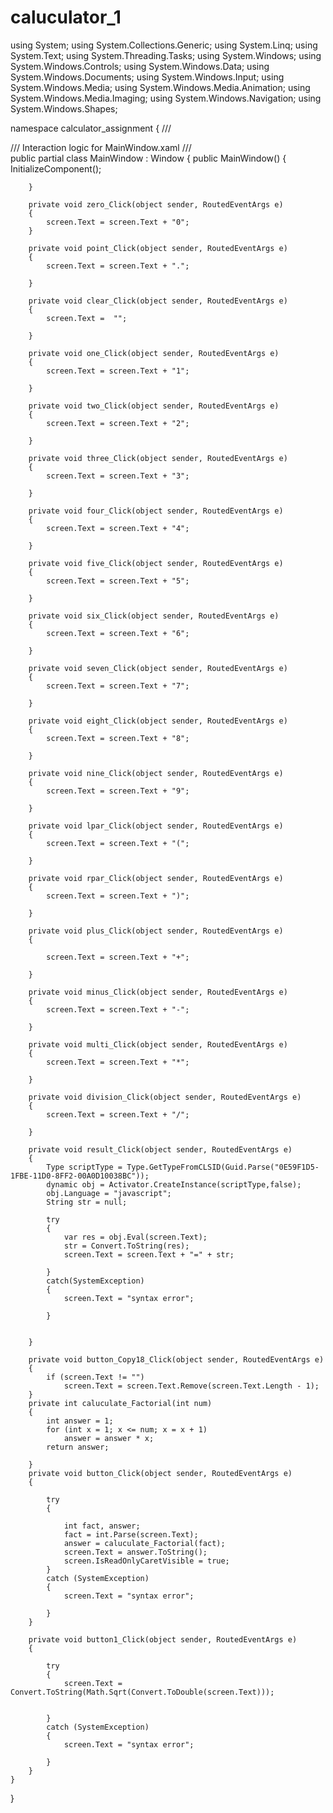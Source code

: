 # caluculator_1
using System;
using System.Collections.Generic;
using System.Linq;
using System.Text;
using System.Threading.Tasks;
using System.Windows;
using System.Windows.Controls;
using System.Windows.Data;
using System.Windows.Documents;
using System.Windows.Input;
using System.Windows.Media;
using System.Windows.Media.Animation;
using System.Windows.Media.Imaging;
using System.Windows.Navigation;
using System.Windows.Shapes;

namespace calculator_assignment
{
    /// <summary>
    /// Interaction logic for MainWindow.xaml
    /// </summary>
    public partial class MainWindow : Window
    {
        public MainWindow()
        {
            InitializeComponent();
            
        }

        private void zero_Click(object sender, RoutedEventArgs e)
        {
            screen.Text = screen.Text + "0";
        }

        private void point_Click(object sender, RoutedEventArgs e)
        {
            screen.Text = screen.Text + ".";

        }

        private void clear_Click(object sender, RoutedEventArgs e)
        {
            screen.Text =  "";

        }

        private void one_Click(object sender, RoutedEventArgs e)
        {
            screen.Text = screen.Text + "1";

        }

        private void two_Click(object sender, RoutedEventArgs e)
        {
            screen.Text = screen.Text + "2";

        }

        private void three_Click(object sender, RoutedEventArgs e)
        {
            screen.Text = screen.Text + "3";

        }

        private void four_Click(object sender, RoutedEventArgs e)
        {
            screen.Text = screen.Text + "4";

        }

        private void five_Click(object sender, RoutedEventArgs e)
        {
            screen.Text = screen.Text + "5";

        }

        private void six_Click(object sender, RoutedEventArgs e)
        {
            screen.Text = screen.Text + "6";

        }

        private void seven_Click(object sender, RoutedEventArgs e)
        {
            screen.Text = screen.Text + "7";

        }

        private void eight_Click(object sender, RoutedEventArgs e)
        {
            screen.Text = screen.Text + "8";

        }

        private void nine_Click(object sender, RoutedEventArgs e)
        {
            screen.Text = screen.Text + "9";

        }

        private void lpar_Click(object sender, RoutedEventArgs e)
        {
            screen.Text = screen.Text + "(";

        }

        private void rpar_Click(object sender, RoutedEventArgs e)
        {
            screen.Text = screen.Text + ")";

        }

        private void plus_Click(object sender, RoutedEventArgs e)
        {

            screen.Text = screen.Text + "+";

        }

        private void minus_Click(object sender, RoutedEventArgs e)
        {
            screen.Text = screen.Text + "-";

        }

        private void multi_Click(object sender, RoutedEventArgs e)
        {
            screen.Text = screen.Text + "*";

        }

        private void division_Click(object sender, RoutedEventArgs e)
        {
            screen.Text = screen.Text + "/";

        }

        private void result_Click(object sender, RoutedEventArgs e)
        {
            Type scriptType = Type.GetTypeFromCLSID(Guid.Parse("0E59F1D5-1FBE-11D0-8FF2-00A0D10038BC"));
            dynamic obj = Activator.CreateInstance(scriptType,false);
            obj.Language = "javascript";
            String str = null;

            try
            {
                var res = obj.Eval(screen.Text);
                str = Convert.ToString(res);
                screen.Text = screen.Text + "=" + str;

            }
            catch(SystemException)
            {
                screen.Text = "syntax error";
                
            }


        }

        private void button_Copy18_Click(object sender, RoutedEventArgs e)
        {
            if (screen.Text != "")
                screen.Text = screen.Text.Remove(screen.Text.Length - 1);
        }
        private int caluculate_Factorial(int num)
        {
            int answer = 1;
            for (int x = 1; x <= num; x = x + 1)
                answer = answer * x;
            return answer;

        }
        private void button_Click(object sender, RoutedEventArgs e)
        {
            
            try
            {

                int fact, answer;
                fact = int.Parse(screen.Text);
                answer = caluculate_Factorial(fact);
                screen.Text = answer.ToString();
                screen.IsReadOnlyCaretVisible = true;
            }
            catch (SystemException)
            {
                screen.Text = "syntax error";

            }
        }

        private void button1_Click(object sender, RoutedEventArgs e)
        {
            
            try
            {
                screen.Text = Convert.ToString(Math.Sqrt(Convert.ToDouble(screen.Text)));


            }
            catch (SystemException)
            {
                screen.Text = "syntax error";

            }
        }
    }
}
